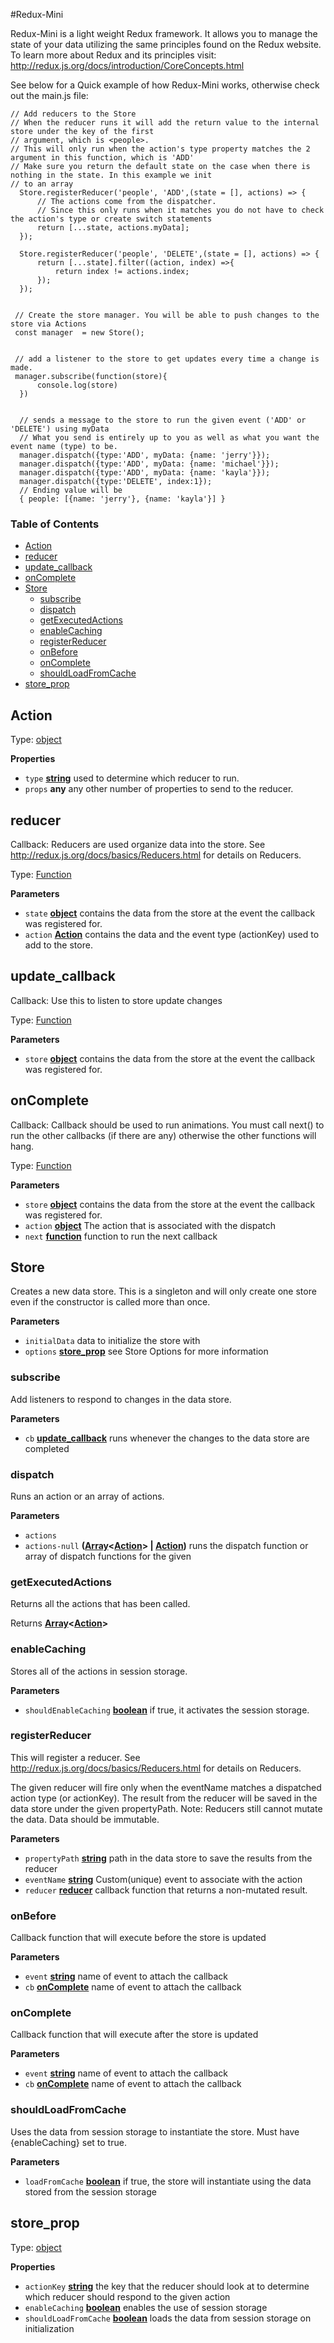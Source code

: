 
#Redux-Mini

Redux-Mini is a light weight Redux framework. It allows you to manage the state of your data utilizing the same
principles found on the Redux website.
To learn more about Redux and its principles visit: http://redux.js.org/docs/introduction/CoreConcepts.html
 
See below for a Quick example of how Redux-Mini works,
otherwise check out the main.js file:
 
~~~~
// Add reducers to the Store
// When the reducer runs it will add the return value to the internal store under the key of the first
// argument, which is <people>.
// This will only run when the action's type property matches the 2 argument in this function, which is 'ADD'
// Make sure you return the default state on the case when there is nothing in the state. In this example we init
// to an array
  Store.registerReducer('people', 'ADD',(state = [], actions) => {
      // The actions come from the dispatcher.
      // Since this only runs when it matches you do not have to check the action's type or create switch statements
      return [...state, actions.myData];
  });
 
  Store.registerReducer('people', 'DELETE',(state = [], actions) => {
      return [...state].filter((action, index) =>{
          return index != actions.index;
      });
  });
 
 
 // Create the store manager. You will be able to push changes to the store via Actions
 const manager  = new Store();
 
 
 // add a listener to the store to get updates every time a change is made.
 manager.subscribe(function(store){
      console.log(store)
  })
 
 
  // sends a message to the store to run the given event ('ADD' or 'DELETE') using myData
  // What you send is entirely up to you as well as what you want the event name (type) to be.
  manager.dispatch({type:'ADD', myData: {name: 'jerry'}});
  manager.dispatch({type:'ADD', myData: {name: 'michael'}});
  manager.dispatch({type:'ADD', myData: {name: 'kayla'}});
  manager.dispatch({type:'DELETE', index:1});
  // Ending value will be
  { people: [{name: 'jerry'}, {name: 'kayla'}] }
 ~~~~

### Table of Contents

-   [Action](#action)
-   [reducer](#reducer)
-   [update_callback](#update_callback)
-   [onComplete](#oncomplete)
-   [Store](#store)
    -   [subscribe](#subscribe)
    -   [dispatch](#dispatch)
    -   [getExecutedActions](#getexecutedactions)
    -   [enableCaching](#enablecaching)
    -   [registerReducer](#registerreducer)
    -   [onBefore](#onbefore)
    -   [onComplete](#oncomplete-1)
    -   [shouldLoadFromCache](#shouldloadfromcache)
-   [store_prop](#store_prop)

## Action

Type: [object](https://developer.mozilla.org/en-US/docs/Web/JavaScript/Reference/Global_Objects/Object)

**Properties**

-   `type` **[string](https://developer.mozilla.org/en-US/docs/Web/JavaScript/Reference/Global_Objects/String)** used to determine which reducer to run.
-   `props` **any** any other number of properties to send to the reducer.

## reducer

Callback: Reducers are used organize data into the store. See <http://redux.js.org/docs/basics/Reducers.html> for details on Reducers.

Type: [Function](https://developer.mozilla.org/en-US/docs/Web/JavaScript/Reference/Statements/function)

**Parameters**

-   `state` **[object](https://developer.mozilla.org/en-US/docs/Web/JavaScript/Reference/Global_Objects/Object)** contains the data from the store at the event the callback was registered for.
-   `action` **[Action](#action)** contains the data and the event type (actionKey) used to add to the store.

## update_callback

Callback: Use this to listen to store update changes

Type: [Function](https://developer.mozilla.org/en-US/docs/Web/JavaScript/Reference/Statements/function)

**Parameters**

-   `store` **[object](https://developer.mozilla.org/en-US/docs/Web/JavaScript/Reference/Global_Objects/Object)** contains the data from the store at the event the callback was registered for.

## onComplete

Callback: Callback should be used to run animations. You must call next() to run the other callbacks (if there are any)
otherwise the other functions will hang.

Type: [Function](https://developer.mozilla.org/en-US/docs/Web/JavaScript/Reference/Statements/function)

**Parameters**

-   `store` **[object](https://developer.mozilla.org/en-US/docs/Web/JavaScript/Reference/Global_Objects/Object)** contains the data from the store at the event the callback was registered for.
-   `action` **[object](https://developer.mozilla.org/en-US/docs/Web/JavaScript/Reference/Global_Objects/Object)** The action that is associated with the dispatch
-   `next` **[function](https://developer.mozilla.org/en-US/docs/Web/JavaScript/Reference/Statements/function)** function to run the next callback

## Store

Creates a new data store. This is a singleton and will only create one store even if the constructor is
called more than once.

**Parameters**

-   `initialData`  data to initialize the store with
-   `options` **[store_prop](#store_prop)** see Store Options for more information

### subscribe

Add listeners to respond to changes in the data store.

**Parameters**

-   `cb` **[update_callback](#update_callback)** runs whenever the changes to the data store are completed

### dispatch

Runs an action or an array of actions.

**Parameters**

-   `actions`  
-   `actions-null` **([Array](https://developer.mozilla.org/en-US/docs/Web/JavaScript/Reference/Global_Objects/Array)&lt;[Action](#action)> | [Action](#action))** runs the dispatch function or array of dispatch functions
    for the given

### getExecutedActions

Returns all the actions that has been called.

Returns **[Array](https://developer.mozilla.org/en-US/docs/Web/JavaScript/Reference/Global_Objects/Array)&lt;[Action](#action)>** 

### enableCaching

Stores all of the actions in session storage.

**Parameters**

-   `shouldEnableCaching` **[boolean](https://developer.mozilla.org/en-US/docs/Web/JavaScript/Reference/Global_Objects/Boolean)**  if true, it activates the session storage.

### registerReducer

This will register a reducer. See <http://redux.js.org/docs/basics/Reducers.html> for details on Reducers.

The given reducer will fire only when the eventName matches a dispatched action type (or
actionKey).  The result from the reducer will be saved in the data store under the given propertyPath.
Note: Reducers still cannot mutate the data. Data should be immutable.

**Parameters**

-   `propertyPath` **[string](https://developer.mozilla.org/en-US/docs/Web/JavaScript/Reference/Global_Objects/String)** path in the data store to save the results from the reducer
-   `eventName` **[string](https://developer.mozilla.org/en-US/docs/Web/JavaScript/Reference/Global_Objects/String)**  Custom(unique) event to associate with the action
-   `reducer` **[reducer](#reducer)** callback function that returns a non-mutated result.

### onBefore

Callback function that will execute before the store is updated

**Parameters**

-   `event` **[string](https://developer.mozilla.org/en-US/docs/Web/JavaScript/Reference/Global_Objects/String)** name of event to attach the callback
-   `cb` **[onComplete](#oncomplete)** name of event to attach the callback

### onComplete

Callback function that will execute after the store is updated

**Parameters**

-   `event` **[string](https://developer.mozilla.org/en-US/docs/Web/JavaScript/Reference/Global_Objects/String)** name of event to attach the callback
-   `cb` **[onComplete](#oncomplete)** name of event to attach the callback

### shouldLoadFromCache

Uses the data from session storage to instantiate the store. Must have {enableCaching} set to true.

**Parameters**

-   `loadFromCache` **[boolean](https://developer.mozilla.org/en-US/docs/Web/JavaScript/Reference/Global_Objects/Boolean)** if true, the store will instantiate using the data stored from the session
    storage

## store_prop

Type: [object](https://developer.mozilla.org/en-US/docs/Web/JavaScript/Reference/Global_Objects/Object)

**Properties**

-   `actionKey` **[string](https://developer.mozilla.org/en-US/docs/Web/JavaScript/Reference/Global_Objects/String)** the key that the reducer should look at to determine which reducer should
    respond to the given action
-   `enableCaching` **[boolean](https://developer.mozilla.org/en-US/docs/Web/JavaScript/Reference/Global_Objects/Boolean)** enables the use of session storage
-   `shouldLoadFromCache` **[boolean](https://developer.mozilla.org/en-US/docs/Web/JavaScript/Reference/Global_Objects/Boolean)** loads the data from session storage on initialization

